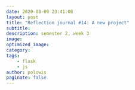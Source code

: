```yaml
---
date: 2020-08-09 23:41:08
layout: post
title: "Reflection journal #14: A new project"
subtitle:
description: semester 2, week 3
image:
optimized_image:
category:
tags:
    - flask
    - js
author: polowis
paginate: false
---
```


